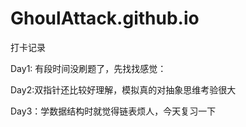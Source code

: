 # GhoulAttack.github.io
打卡记录

Day1: 有段时间没刷题了，先找找感觉：

Day2:双指针还比较好理解，模拟真的对抽象思维考验很大

Day3：学数据结构时就觉得链表烦人，今天复习一下
